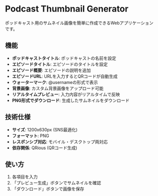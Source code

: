 # Podcast Thumbnail Generator

ポッドキャスト用のサムネイル画像を簡単に作成できるWebアプリケーションです。

## 機能

- **ポッドキャストタイトル**: ポッドキャストの名前を設定
- **エピソードタイトル**: エピソードのタイトルを設定
- **エピソード概要**: エピソードの説明を追加
- **エピソードURL**: URLを入力するとQRコードが自動生成
- **ウォーターマーク**: @usernameの形式で表示
- **背景画像**: カスタム背景画像をアップロード可能
- **リアルタイムプレビュー**: 入力内容がリアルタイムで反映
- **PNG形式でダウンロード**: 生成したサムネイルをダウンロード

## 技術仕様

- **サイズ**: 1200x630px (SNS最適化)
- **フォーマット**: PNG
- **レスポンシブ対応**: モバイル・デスクトップ両対応
- **依存関係**: QRious (QRコード生成)

## 使い方

1. 各項目を入力
2. 「プレビュー生成」ボタンでサムネイルを確認
3. 「ダウンロード」ボタンで画像を保存
